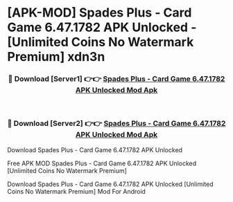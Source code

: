 # [APK-MOD] Spades Plus - Card Game 6.47.1782 APK Unlocked - [Unlimited Coins No Watermark Premium] xdn3n



<div align="center">
<h3>🔴 Download [Server1] 👉👉 <a href="https://momento.my/?title=Spades_Plus_-_Card_Game_6.47.1782_APK_Unlocked">Spades Plus - Card Game 6.47.1782 APK Unlocked Mod Apk</a></h3><br>

<h3>🔴 Download [Server2] 👉👉 <a href="https://momento.my/?title=Spades_Plus_-_Card_Game_6.47.1782_APK_Unlocked">Spades Plus - Card Game 6.47.1782 APK Unlocked Mod Apk</a></h3>
</div>



Download Spades Plus - Card Game 6.47.1782 APK Unlocked 

Free APK MOD Spades Plus - Card Game 6.47.1782 APK Unlocked [Unlimited Coins No Watermark Premium]

Download Spades Plus - Card Game 6.47.1782 APK Unlocked [Unlimited Coins No Watermark Premium] Mod For Android

